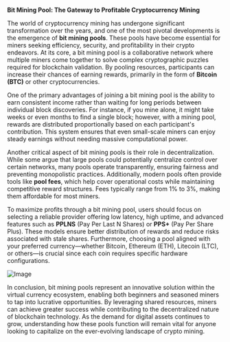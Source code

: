 **Bit Mining Pool: The Gateway to Profitable Cryptocurrency Mining**

The world of cryptocurrency mining has undergone significant transformation over the years, and one of the most pivotal developments is the emergence of **bit mining pools**. These pools have become essential for miners seeking efficiency, security, and profitability in their crypto endeavors. At its core, a bit mining pool is a collaborative network where multiple miners come together to solve complex cryptographic puzzles required for blockchain validation. By pooling resources, participants can increase their chances of earning rewards, primarily in the form of **Bitcoin (BTC)** or other cryptocurrencies.

One of the primary advantages of joining a bit mining pool is the ability to earn consistent income rather than waiting for long periods between individual block discoveries. For instance, if you mine alone, it might take weeks or even months to find a single block; however, with a mining pool, rewards are distributed proportionally based on each participant's contribution. This system ensures that even small-scale miners can enjoy steady earnings without needing massive computational power.

Another critical aspect of bit mining pools is their role in decentralization. While some argue that large pools could potentially centralize control over certain networks, many pools operate transparently, ensuring fairness and preventing monopolistic practices. Additionally, modern pools often provide tools like **pool fees**, which help cover operational costs while maintaining competitive reward structures. Fees typically range from 1% to 3%, making them affordable for most miners.

To maximize profits through a bit mining pool, users should focus on selecting a reliable provider offering low latency, high uptime, and advanced features such as **PPLNS** (Pay Per Last N Shares) or **PPS+** (Pay Per Share Plus). These models ensure better distribution of rewards and reduce risks associated with stale shares. Furthermore, choosing a pool aligned with your preferred currency—whether Bitcoin, Ethereum (ETH), Litecoin (LTC), or others—is crucial since each coin requires specific hardware configurations.

![Image](https://github.com/user-attachments/assets/31692037-0104-4703-abd1-696b6a7dd41b)

In conclusion, bit mining pools represent an innovative solution within the virtual currency ecosystem, enabling both beginners and seasoned miners to tap into lucrative opportunities. By leveraging shared resources, miners can achieve greater success while contributing to the decentralized nature of blockchain technology. As the demand for digital assets continues to grow, understanding how these pools function will remain vital for anyone looking to capitalize on the ever-evolving landscape of crypto mining.